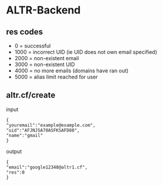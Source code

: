 # ALTR-Backend

## res codes
- 0 = successful
- 1000 = incorrect UID (ie UID does not own email specified)
- 2000 = non-existent email
- 3000 = non-existent UID
- 4000 = no more emails (domains have ran out)
- 5000 = alias limit reached for user

## altr.cf/create
input
```
{
"youremail":"example@example.com",
"uid":"AFJNJSA70ASFKSAFD80",
"name":"gmail"
}
```
output
```
{
"email":"google12348@altr1.cf",
"res":0
}
```
